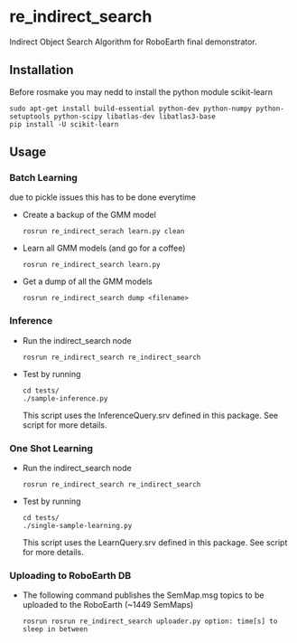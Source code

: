 # re_indirect_search

Indirect Object Search Algorithm for RoboEarth final demonstrator.

## Installation 

Before rosmake you may nedd to install the python module scikit-learn

	sudo apt-get install build-essential python-dev python-numpy python-setuptools python-scipy libatlas-dev libatlas3-base
	pip install -U scikit-learn 

## Usage

### Batch Learning
due to pickle issues this has to be done everytime 
-	Create a backup of the GMM model

		rosrun re_indirect_serach learn.py clean 
-	Learn all GMM models (and go for a coffee)

		rosrun re_indirect_search learn.py
-	Get a dump of all the GMM models

		rosrun re_indirect_search dump <filename>

### Inference 
-	Run the indirect_search node 

		rosrun re_indirect_search re_indirect_search
-	Test by running

		cd tests/
		./sample-inference.py
	This script uses the InferenceQuery.srv defined in this package. See script for more details.

### One Shot Learning 
-	Run the indirect_search node 

		rosrun re_indirect_search re_indirect_search
-	Test by running

		cd tests/
		./single-sample-learning.py
	This script uses the LearnQuery.srv defined in this package. See script for more details.

### Uploading to RoboEarth DB
-	The following command publishes the SemMap.msg topics to be uploaded to the RoboEarth (~1449 SemMaps)
	
		rosrun rosrun re_indirect_search uploader.py option: time[s] to sleep in between 
	





	
 


 

